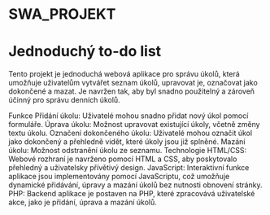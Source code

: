 # SWA_PROJEKT

# Jednoduchý to-do list
Tento projekt je jednoduchá webová aplikace pro správu úkolů, která umožňuje uživatelům vytvářet seznam úkolů, upravovat je, označovat jako dokončené a mazat. Je navržen tak, aby byl snadno použitelný a zároveň účinný pro správu denních úkolů.

Funkce
Přidání úkolu: Uživatelé mohou snadno přidat nový úkol pomocí formuláře.
Úprava úkolu: Možnost upravovat existující úkoly, včetně změny textu úkolu.
Označení dokončeného úkolu: Uživatelé mohou označit úkol jako dokončený a přehledně vidět, které úkoly jsou již splněné.
Mazání úkolu: Možnost odstranění úkolu ze seznamu.
Technologie
HTML/CSS: Webové rozhraní je navrženo pomocí HTML a CSS, aby poskytovalo přehledný a uživatelsky přívětivý design.
JavaScript: Interaktivní funkce aplikace jsou implementovány pomocí JavaScriptu, což umožňuje dynamické přidávání, úpravy a mazání úkolů bez nutnosti obnovení stránky.
PHP: Backend aplikace je postaven na PHP, které zpracovává uživatelské akce, jako je přidání, úprava a mazání úkolů.

